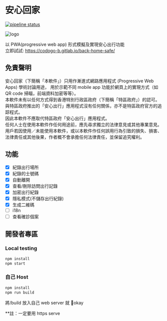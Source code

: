 # 安心回家

[![pipeline status](https://gitlab.com/codogo-b/back-home-safe/badges/master/pipeline.svg)](https://gitlab.com/codogo-b/back-home-safe/-/commits/master)

![logo](https://gitlab.com/codogo-b/back-home-safe/-/raw/master/public/icon-192x192.png)

以 PWA(progressive web app) 形式模擬及實現安心出行功能\
立即試試: <https://codogo-b.gitlab.io/back-home-safe/>

## 免責聲明

安心回家（下簡稱「本軟件」）只用作漸進式網路應用程式 (Progressive Web Apps) 學術討論用途，
用於示範不同 mobile app 功能於網頁上的實現方式（如 QR code 掃瞄，前端資料加密等等）。\
本軟件未有以任何方式得到香港特別行政區政府（下簡稱「特區政府」）的認可。\
與特區政府推出的「安心出行」應用程式沒有任何關係，亦不是特區政府官方的追踪程式。\
因此本軟件不應取代特區政府「安心出行」應用程式。\
任何人士在使用本軟件作任何用途前，應先尋求獨立的法律意見或其他專業意見。\
用戶若因使用／未能使用本軟件，或以本軟件作任何誤用行為引致的損失、損害、法律責任或其他後果，作者概不會承擔任何法律責任，並保留追究權利。

## 功能

- [x] 紀錄出行場所
- [x] 紀錄的士號碼
- [x] 自動離開
- [x] 查看/刪除訪問出行記錄
- [x] 加密出行紀錄
- [x] 隱私模式(不儲存出行紀錄)
- [x] 生成二維碼
- [ ] i18n
- [ ] 查看確診個案

## 開發者專區

### Local testing

```bash
npm install
npm start
```

### 自己 Host

```bash
npm install
npm run build
```

將/build 放入自己 web server 就 okay

\*\*註：一定要用 https serve
